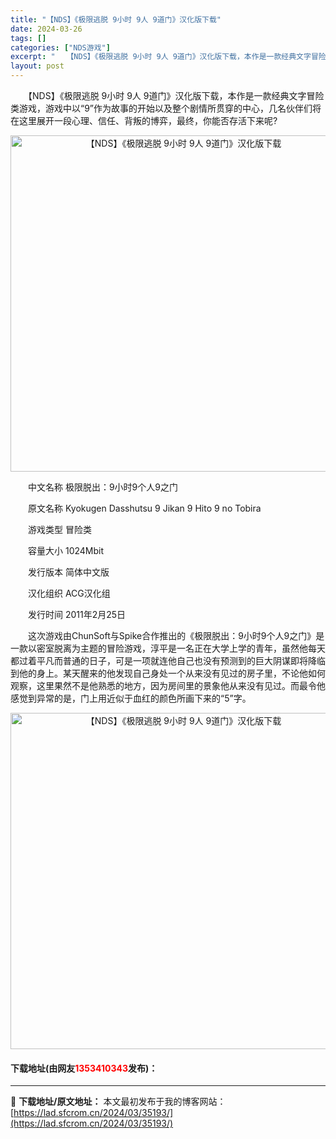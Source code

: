 ```yaml
---
title: "【NDS】《极限逃脱 9小时 9人 9道门》汉化版下载"
date: 2024-03-26
tags: []
categories: ["NDS游戏"]
excerpt: "　　【NDS】《极限逃脱 9小时 9人 9道门》汉化版下载，本作是一款经典文字冒险类游戏，游戏中以&ldquo;9&rdquo;作为故事的开始以及整个剧情所贯穿的中心，几名伙伴们将在这里展开一段心理、信任、背叛的博弈，最终，你能否存活下来呢? 　　中文名称 极限脱出：9小时9个人9之门 　　原文名称&hellip;"
layout: post
---
```


 <p>　　【NDS】《极限逃脱 9小时 9人 9道门》汉化版下载，本作是一款经典文字冒险类游戏，游戏中以&ldquo;9&rdquo;作为故事的开始以及整个剧情所贯穿的中心，几名伙伴们将在这里展开一段心理、信任、背叛的博弈，最终，你能否存活下来呢?</p> <p align="center"><img align="" border="0" src="https://lad.sfcrom.cn/wp-content/uploads/2024/03/20240326_66022b14c0938.png" width="538" alt="【NDS】《极限逃脱 9小时 9人 9道门》汉化版下载" /></p> <p>　　中文名称 极限脱出：9小时9个人9之门</p> <p>　　原文名称 Kyokugen Dasshutsu 9 Jikan 9 Hito 9 no Tobira</p> <p>　　游戏类型 冒险类</p> <p>　　容量大小 1024Mbit</p> <p>　　发行版本 简体中文版</p> <p>　　汉化组织 ACG汉化组</p> <p>　　发行时间 2011年2月25日</p> <p>　　这次游戏由ChunSoft与Spike合作推出的《极限脱出：9小时9个人9之门》是一款以密室脱离为主题的冒险游戏，淳平是一名正在大学上学的青年，虽然他每天都过着平凡而普通的日子，可是一项就连他自己也没有预测到的巨大阴谋即将降临到他的身上。某天醒来的他发现自己身处一个从来没有见过的房子里，不论他如何观察，这里果然不是他熟悉的地方，因为房间里的景象他从来没有见过。而最令他感觉到异常的是，门上用近似于血红的颜色所画下来的&ldquo;5&rdquo;字。</p> <p align="center"><img align="" border="0" src="https://lad.sfcrom.cn/wp-content/uploads/2024/03/20240326_66022b15a5015.png" width="538" alt="【NDS】《极限逃脱 9小时 9人 9道门》汉化版下载" /></p> <p><h4>下载地址(由网友<font color="red">1353410343</font>发布)：</h4></p> 

---
📖 **下载地址/原文地址：** 本文最初发布于我的博客网站：[https://lad.sfcrom.cn/2024/03/35193/](https://lad.sfcrom.cn/2024/03/35193/)
